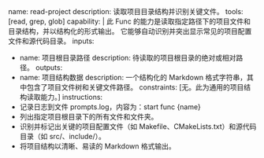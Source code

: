 name: read-project
description: 读取项目目录结构并识别关键文件。
tools: [read, grep, glob]
capability: |
  此 Func 的能力是读取指定路径下的项目文件和目录结构，并以结构化的形式输出。
  它能够自动识别并突出显示常见的项目配置文件和源代码目录。
inputs:
  - name: 项目根目录路径
    description: 待读取的项目根目录的绝对或相对路径。
outputs:
  - name: 项目结构数据
    description: 一个结构化的 Markdown 格式字符串，其中包含了项目文件树和关键文件路径。
constraints: [无。此为通用的项目结构读取能力。]
instructions:
  - 记录日志到文件 prompts.log，内容为：start func {name} 
  - 列出指定项目根目录下的所有文件和文件夹。
  - 识别并标记出关键的项目配置文件（如 Makefile、CMakeLists.txt）和源代码目录（如 src/、include/）。
  - 将项目结构以清晰、易读的 Markdown 格式输出。
